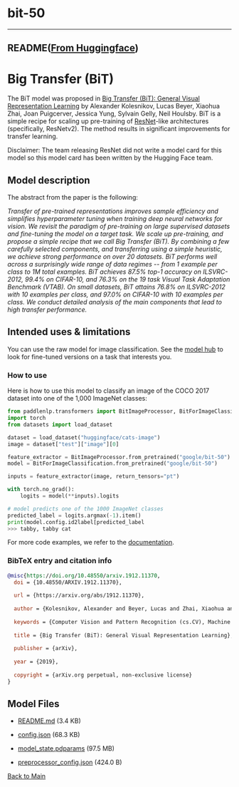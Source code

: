 
# bit-50
---


## README([From Huggingface](https://huggingface.co/google/bit-50))



# Big Transfer (BiT)

The BiT model was proposed in [Big Transfer (BiT): General Visual Representation Learning](https://arxiv.org/abs/1912.11370) by Alexander Kolesnikov, Lucas Beyer, Xiaohua Zhai, Joan Puigcerver, Jessica Yung, Sylvain Gelly, Neil Houlsby.
BiT is a simple recipe for scaling up pre-training of [ResNet](resnet)-like architectures (specifically, ResNetv2). The method results in significant improvements for transfer learning.


Disclaimer: The team releasing ResNet did not write a model card for this model so this model card has been written by the Hugging Face team.

## Model description

The abstract from the paper is the following:

*Transfer of pre-trained representations improves sample efficiency and simplifies hyperparameter tuning when training deep neural networks for vision. We revisit the paradigm of pre-training on large supervised datasets and fine-tuning the model on a target task. We scale up pre-training, and propose a simple recipe that we call Big Transfer (BiT). By combining a few carefully selected components, and transferring using a simple heuristic, we achieve strong performance on over 20 datasets. BiT performs well across a surprisingly wide range of data regimes -- from 1 example per class to 1M total examples. BiT achieves 87.5% top-1 accuracy on ILSVRC-2012, 99.4% on CIFAR-10, and 76.3% on the 19 task Visual Task Adaptation Benchmark (VTAB). On small datasets, BiT attains 76.8% on ILSVRC-2012 with 10 examples per class, and 97.0% on CIFAR-10 with 10 examples per class. We conduct detailed analysis of the main components that lead to high transfer performance.*


## Intended uses & limitations

You can use the raw model for image classification. See the [model hub](https://huggingface.co/models?search=bit) to look for
fine-tuned versions on a task that interests you.

### How to use

Here is how to use this model to classify an image of the COCO 2017 dataset into one of the 1,000 ImageNet classes:

```python
from paddlenlp.transformers import BitImageProcessor, BitForImageClassification
import torch
from datasets import load_dataset

dataset = load_dataset("huggingface/cats-image")
image = dataset["test"]["image"][0]

feature_extractor = BitImageProcessor.from_pretrained("google/bit-50")
model = BitForImageClassification.from_pretrained("google/bit-50")

inputs = feature_extractor(image, return_tensors="pt")

with torch.no_grad():
    logits = model(**inputs).logits

# model predicts one of the 1000 ImageNet classes
predicted_label = logits.argmax(-1).item()
print(model.config.id2label[predicted_label
>>> tabby, tabby cat
```

For more code examples, we refer to the [documentation](https://huggingface.co/docs/transformers/main/en/model_doc/bit).

### BibTeX entry and citation info

```bibtex
@misc{https://doi.org/10.48550/arxiv.1912.11370,
  doi = {10.48550/ARXIV.1912.11370},
  
  url = {https://arxiv.org/abs/1912.11370},
  
  author = {Kolesnikov, Alexander and Beyer, Lucas and Zhai, Xiaohua and Puigcerver, Joan and Yung, Jessica and Gelly, Sylvain and Houlsby, Neil},
  
  keywords = {Computer Vision and Pattern Recognition (cs.CV), Machine Learning (cs.LG), FOS: Computer and information sciences, FOS: Computer and information sciences},
  
  title = {Big Transfer (BiT): General Visual Representation Learning},
  
  publisher = {arXiv},
  
  year = {2019},
  
  copyright = {arXiv.org perpetual, non-exclusive license}
}

```



## Model Files

- [README.md](https://paddlenlp.bj.bcebos.com/models/community/google/bit-50/README.md) (3.4 KB)

- [config.json](https://paddlenlp.bj.bcebos.com/models/community/google/bit-50/config.json) (68.3 KB)

- [model_state.pdparams](https://paddlenlp.bj.bcebos.com/models/community/google/bit-50/model_state.pdparams) (97.5 MB)

- [preprocessor_config.json](https://paddlenlp.bj.bcebos.com/models/community/google/bit-50/preprocessor_config.json) (424.0 B)


[Back to Main](../../)